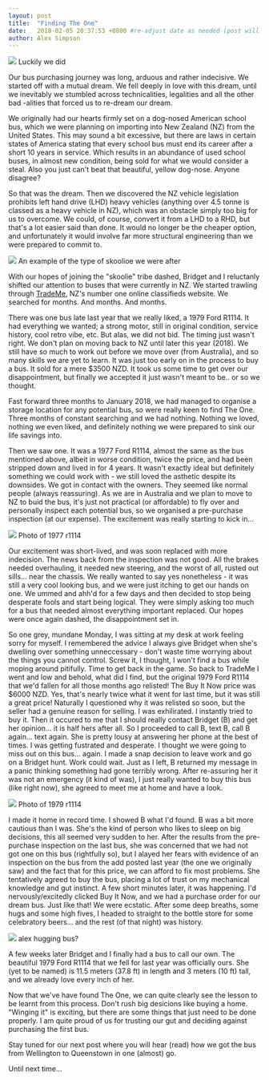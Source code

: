```yaml
---
layout: post
title:  "Finding The One"
date:   2018-02-05 20:37:53 +0800 #re-adjust date as needed (post will not be shown untill that date)
author: Alex Simpson
---
```

<img src="{{site.url}}/images/finding-the-one/find-the-one.jpg"/> 
<a class="image-captions">Luckily we did</a>

Our bus purchasing journey was long, arduous and rather indecisive. We started off with a mutual dream. We fell deeply in love with this dream, until we inevitably we stumbled across technicalities, legalities and all the other bad -alities that forced us to re-dream our dream.

<!--more--> 

We originally had our hearts firmly set on a dog-nosed American school bus, which we were planning on importing into New Zealand (NZ) from the United States. This may sound a bit excessive, but there are laws in certain states of America stating that every school bus must end its career after a short 10 years in service. Which results in an abundance of used school buses, in almost new condition, being sold for what we would consider a steal. Also you just can't beat that beautiful, yellow dog-nose. Anyone disagree?

So that was the dream. Then we discovered the NZ vehicle legislation prohibits left hand drive (LHD) heavy vehicles (anything over 4.5 tonne is classed as a heavy vehicle in NZ), which was an obstacle simply too big for us to overcome. We could, of course, convert it from a LHD to a RHD, but that's a lot easier said than done. It would no longer be the cheaper option, and unfortunately it would involve far more structural engineering than we were prepared to commit to.

<img src="{{site.url}}/images/finding-the-one/skoolie.jpg"/> 
<a class="image-captions">An example of the type of skoolioe we were after</a>

With our hopes of joining the "skoolie" tribe dashed, Bridget and I reluctanly shifted our attention to buses that were currently in NZ. We started trawling through [TradeMe](www.trademe.co.nz), NZ's number one online classifieds website. We searched for months. And months. And months.

There was one bus late last year that we really liked, a 1979 Ford R1114. It had everything we wanted; a strong motor, still in original condition, service history, cool retro vibe, etc. But alas, we did not bid. The timing just wasn't right. We don't plan on moving back to NZ until later this year (2018). We still have so much to work out before we move over (from Australia), and so many skills we are yet to learn. It was just too early on in the process to buy a bus. It sold for a mere $3500 NZD. It took us some time to get over our disappointment, but finally we accepted it just wasn't meant to be.. or so we thought.

Fast forward three months to January 2018, we had managed to organise a storage location for any potential bus, so were really keen to find The One. Three months of constant searching and we had nothing. Nothing we loved, nothing we even liked, and definitely nothing we were prepared to sink our life savings into.

Then we saw one. It was a 1977 Ford R1114, almost the same as the bus mentioned above, albeit in worse condition, twice the price, and had been stripped down and lived in for 4 years. It wasn't exactly ideal but definitely something we could work with - we still loved the asthetic despite its downsides. We got in contact with the owners. They seemed like normal people (always reassuring). As we are in Australia and we plan to move to NZ to buid the bus, it's just not practical (or affordable) to fly over and personally inspect each potential bus, so we organised a pre-purchase inspection (at our expense). The excitement was really starting to kick in...

<img src="{{site.url}}/images/finding-the-one/r1114-original.jpg"/> 
<a class="image-captions">Photo of 1977 r1114</a>

 Our excitement was short-lived, and was soon replaced with more indecision. The news back from the inspection was not good. All the brakes needed overhauling, it needed new steering, and the worst of all, rusted out sills... near the chassis. We really wanted to say yes nonetheless - it was still a very cool looking bus, and we were just itching to get our hands on one. We ummed and ahh'd for a few days and then decided to stop being desperate fools and start being logical. They were simply asking too much for a bus that needed almost everything important replaced. Our hopes were once again dashed, the disappointment set in. 
 
So one grey, mundane Monday, I was sitting at my desk at work feeling sorry for myself. I remembered the advice I always give Bridget when she's dwelling over something unneccessary - don't waste time worrying about the things you cannot control. Screw it, I thought, I won't find a bus while moping around pitifully. Time to get back in the game. So back to TradeMe I went and low and behold, what did I find, but the original 1979 Ford R1114 that we'd fallen for all those months ago relisted! The Buy It Now price was $6000 NZD. Yes, that's nearly twice what it went for last time, but it was still a great price! Naturally I questioned why it was relisted so soon, but the seller had a genuine reason for selling. I was exhilirated. I instantly tried to buy it. Then it occured to me that I should really contact Bridget (B) and get her opinion... it is half hers after all. So I proceeded to call B, text B, call B again... text again. She is pretty lousy at answering her phone at the best of times. I was getting fustrated and desperate. I thought we were going to miss out on this bus... again. I made a snap decision to leave work and go on a Bridget hunt. Work could wait. Just as I left, B returned my message in a panic thinking something had gone terribly wrong. After re-assuring her it was not an emergency (it kind of was), I just really wanted to buy this bus (like right now), she agreed to meet me at home and have a look.

<img src="{{site.url}}/images/finding-the-one/our-bus.png"/> 
<a class="image-captions">Photo of 1979 r1114</a>

I made it home in record time. I showed B what I'd found. B was a bit more cautious than I was. She's the kind of person who likes to sleep on big decisions, this all seemed very sudden to her. After the results from the pre-purchase inspection on the last bus, she was concerned that we had not got one on this bus (rightfully so), but I alayed her fears with evidence of an inspection on the bus from the add posted last year (the one we originally saw) and the fact that for this price, we can afford to fix most problems. She tentatively agreed to buy the bus, placing a lot of trust on my mechanical knowledge and gut instinct. A few short minutes later, it was happening. I'd nervously/excitedly clicked Buy It Now, and we had a purchase order for our dream bus. Just like that! We were ecstatic. After some deep breaths, some hugs and some high fives, I headed to straight to the bottle store for some celebratory beers... and the rest (of that night) was history.

<img src="{{site.url}}/images/finding-the-one/bus-hug.jpg"/> 
<a class="image-captions">alex hugging bus?</a>

A few weeks later Bridget and I finally had a bus to call our own. The beautiful 1979 Ford R1114 that we fell for last year was officially ours. She (yet to be named) is 11.5 meters (37.8 ft) in length and 3 meters (10 ft) tall, and we already love every inch of her.

Now that we've have found The One, we can quite clearly see the lesson to be learnt from this process. Don't rush big desicions like buying a home. "Winging it" is exciting, but there are some things that just need to be done properly. I am quite proud of us for trusting our gut and deciding against purchasing the first bus. 

Stay tuned for our next post where you will hear (read) how we got the bus from Wellington to Queenstown in one (almost) go.

Until next time...




